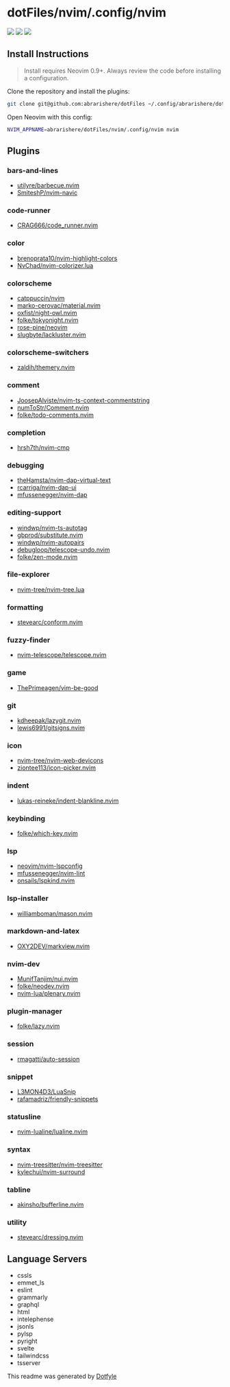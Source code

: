 # dotFiles/nvim/.config/nvim

<a href="https://dotfyle.com/abrarishere/dotfiles-nvim-config-nvim"><img src="https://dotfyle.com/abrarishere/dotfiles-nvim-config-nvim/badges/plugins?style=flat" /></a>
<a href="https://dotfyle.com/abrarishere/dotfiles-nvim-config-nvim"><img src="https://dotfyle.com/abrarishere/dotfiles-nvim-config-nvim/badges/leaderkey?style=flat" /></a>
<a href="https://dotfyle.com/abrarishere/dotfiles-nvim-config-nvim"><img src="https://dotfyle.com/abrarishere/dotfiles-nvim-config-nvim/badges/plugin-manager?style=flat" /></a>


## Install Instructions

 > Install requires Neovim 0.9+. Always review the code before installing a configuration.

Clone the repository and install the plugins:

```sh
git clone git@github.com:abrarishere/dotFiles ~/.config/abrarishere/dotFiles
```

Open Neovim with this config:

```sh
NVIM_APPNAME=abrarishere/dotFiles/nvim/.config/nvim nvim
```

## Plugins

### bars-and-lines

+ [utilyre/barbecue.nvim](https://dotfyle.com/plugins/utilyre/barbecue.nvim)
+ [SmiteshP/nvim-navic](https://dotfyle.com/plugins/SmiteshP/nvim-navic)
### code-runner

+ [CRAG666/code_runner.nvim](https://dotfyle.com/plugins/CRAG666/code_runner.nvim)
### color

+ [brenoprata10/nvim-highlight-colors](https://dotfyle.com/plugins/brenoprata10/nvim-highlight-colors)
+ [NvChad/nvim-colorizer.lua](https://dotfyle.com/plugins/NvChad/nvim-colorizer.lua)
### colorscheme

+ [catppuccin/nvim](https://dotfyle.com/plugins/catppuccin/nvim)
+ [marko-cerovac/material.nvim](https://dotfyle.com/plugins/marko-cerovac/material.nvim)
+ [oxfist/night-owl.nvim](https://dotfyle.com/plugins/oxfist/night-owl.nvim)
+ [folke/tokyonight.nvim](https://dotfyle.com/plugins/folke/tokyonight.nvim)
+ [rose-pine/neovim](https://dotfyle.com/plugins/rose-pine/neovim)
+ [slugbyte/lackluster.nvim](https://dotfyle.com/plugins/slugbyte/lackluster.nvim)
### colorscheme-switchers

+ [zaldih/themery.nvim](https://dotfyle.com/plugins/zaldih/themery.nvim)
### comment

+ [JoosepAlviste/nvim-ts-context-commentstring](https://dotfyle.com/plugins/JoosepAlviste/nvim-ts-context-commentstring)
+ [numToStr/Comment.nvim](https://dotfyle.com/plugins/numToStr/Comment.nvim)
+ [folke/todo-comments.nvim](https://dotfyle.com/plugins/folke/todo-comments.nvim)
### completion

+ [hrsh7th/nvim-cmp](https://dotfyle.com/plugins/hrsh7th/nvim-cmp)
### debugging

+ [theHamsta/nvim-dap-virtual-text](https://dotfyle.com/plugins/theHamsta/nvim-dap-virtual-text)
+ [rcarriga/nvim-dap-ui](https://dotfyle.com/plugins/rcarriga/nvim-dap-ui)
+ [mfussenegger/nvim-dap](https://dotfyle.com/plugins/mfussenegger/nvim-dap)
### editing-support

+ [windwp/nvim-ts-autotag](https://dotfyle.com/plugins/windwp/nvim-ts-autotag)
+ [gbprod/substitute.nvim](https://dotfyle.com/plugins/gbprod/substitute.nvim)
+ [windwp/nvim-autopairs](https://dotfyle.com/plugins/windwp/nvim-autopairs)
+ [debugloop/telescope-undo.nvim](https://dotfyle.com/plugins/debugloop/telescope-undo.nvim)
+ [folke/zen-mode.nvim](https://dotfyle.com/plugins/folke/zen-mode.nvim)
### file-explorer

+ [nvim-tree/nvim-tree.lua](https://dotfyle.com/plugins/nvim-tree/nvim-tree.lua)
### formatting

+ [stevearc/conform.nvim](https://dotfyle.com/plugins/stevearc/conform.nvim)
### fuzzy-finder

+ [nvim-telescope/telescope.nvim](https://dotfyle.com/plugins/nvim-telescope/telescope.nvim)
### game

+ [ThePrimeagen/vim-be-good](https://dotfyle.com/plugins/ThePrimeagen/vim-be-good)
### git

+ [kdheepak/lazygit.nvim](https://dotfyle.com/plugins/kdheepak/lazygit.nvim)
+ [lewis6991/gitsigns.nvim](https://dotfyle.com/plugins/lewis6991/gitsigns.nvim)
### icon

+ [nvim-tree/nvim-web-devicons](https://dotfyle.com/plugins/nvim-tree/nvim-web-devicons)
+ [ziontee113/icon-picker.nvim](https://dotfyle.com/plugins/ziontee113/icon-picker.nvim)
### indent

+ [lukas-reineke/indent-blankline.nvim](https://dotfyle.com/plugins/lukas-reineke/indent-blankline.nvim)
### keybinding

+ [folke/which-key.nvim](https://dotfyle.com/plugins/folke/which-key.nvim)
### lsp

+ [neovim/nvim-lspconfig](https://dotfyle.com/plugins/neovim/nvim-lspconfig)
+ [mfussenegger/nvim-lint](https://dotfyle.com/plugins/mfussenegger/nvim-lint)
+ [onsails/lspkind.nvim](https://dotfyle.com/plugins/onsails/lspkind.nvim)
### lsp-installer

+ [williamboman/mason.nvim](https://dotfyle.com/plugins/williamboman/mason.nvim)
### markdown-and-latex

+ [OXY2DEV/markview.nvim](https://dotfyle.com/plugins/OXY2DEV/markview.nvim)
### nvim-dev

+ [MunifTanjim/nui.nvim](https://dotfyle.com/plugins/MunifTanjim/nui.nvim)
+ [folke/neodev.nvim](https://dotfyle.com/plugins/folke/neodev.nvim)
+ [nvim-lua/plenary.nvim](https://dotfyle.com/plugins/nvim-lua/plenary.nvim)
### plugin-manager

+ [folke/lazy.nvim](https://dotfyle.com/plugins/folke/lazy.nvim)
### session

+ [rmagatti/auto-session](https://dotfyle.com/plugins/rmagatti/auto-session)
### snippet

+ [L3MON4D3/LuaSnip](https://dotfyle.com/plugins/L3MON4D3/LuaSnip)
+ [rafamadriz/friendly-snippets](https://dotfyle.com/plugins/rafamadriz/friendly-snippets)
### statusline

+ [nvim-lualine/lualine.nvim](https://dotfyle.com/plugins/nvim-lualine/lualine.nvim)
### syntax

+ [nvim-treesitter/nvim-treesitter](https://dotfyle.com/plugins/nvim-treesitter/nvim-treesitter)
+ [kylechui/nvim-surround](https://dotfyle.com/plugins/kylechui/nvim-surround)
### tabline

+ [akinsho/bufferline.nvim](https://dotfyle.com/plugins/akinsho/bufferline.nvim)
### utility

+ [stevearc/dressing.nvim](https://dotfyle.com/plugins/stevearc/dressing.nvim)
## Language Servers

+ cssls
+ emmet_ls
+ eslint
+ grammarly
+ graphql
+ html
+ intelephense
+ jsonls
+ pylsp
+ pyright
+ svelte
+ tailwindcss
+ tsserver


 This readme was generated by [Dotfyle](https://dotfyle.com)

